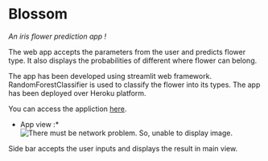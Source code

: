 # Blossom
_An iris flower prediction app !_

The web app accepts the parameters from the user and predicts flower type.
It also displays the probabilities of different where flower can belong.

The app has been developed using streamlit web framework.
RandomForestClassifier is used to classify the flower into its types.
The app has been deployed over Heroku platform.

You can access the appliction [here](https://blossom-predict.herokuapp.com/).

* App view :*
![There must be network problem. So, unable to display image.](https://github.com/shreyasGarud/Blossom/blob/master/AppView.png?raw=true)


Side bar accepts the user inputs and displays the result in main view.
